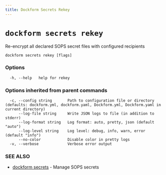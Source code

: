 ```yaml
---
title: Dockform Secrets Rekey
---
```


# `dockform secrets rekey`

Re-encrypt all declared SOPS secret files with configured recipients

```
dockform secrets rekey [flags]
```

### Options

```
  -h, --help   help for rekey
```

### Options inherited from parent commands

```
  -c, --config string       Path to configuration file or directory (defaults: dockform.yml, dockform.yaml, Dockform.yml, Dockform.yaml in current directory)
      --log-file string     Write JSON logs to file (in addition to stderr)
      --log-format string   Log format: auto, pretty, json (default "auto")
      --log-level string    Log level: debug, info, warn, error (default "info")
      --no-color            Disable color in pretty logs
  -v, --verbose             Verbose error output
```

### SEE ALSO

* [dockform secrets](/cli/dockform_secrets)	 - Manage SOPS secrets

